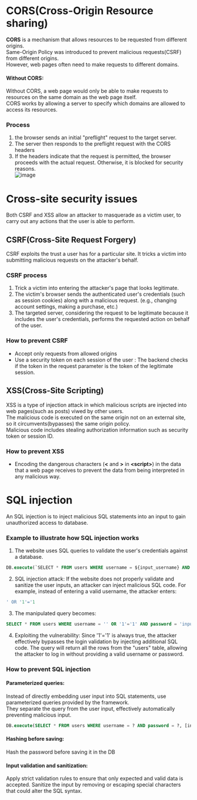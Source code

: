 # CORS(Cross-Origin Resource sharing)
**CORS** is a mechanism that allows resources to be requested from different origins.<br>
Same-Origin Policy was introduced to prevent malicious requests(CSRF) from different origins.<br>
However, web pages often need to make requests to different domains.<br>
#### Without CORS:
Without CORS, a web page would only be able to make requests to resources on the same domain as the web page itself.<br>
CORS works by allowing a server to specify which domains are allowed to access its resources.<br>

### Process
1. the browser sends an initial "preflight" request to the target server.
2. The server then responds to the preflight request with the CORS headers
3. If the headers indicate that the request is permitted, the browser proceeds with the actual request. Otherwise, it is blocked for security reasons.<br>
![image](https://user-images.githubusercontent.com/67142421/183492714-17a6d283-1c28-4377-9a5b-0b3de112ec1a.png)

# Cross-site security issues
Both CSRF and XSS allow an attacker to masquerade as a victim user, to carry out any actions that the user is able to perform.

## CSRF(Cross-Site Request Forgery)
CSRF exploits the trust a user has for a particular site. It tricks a victim into submitting malicious requests on the attacker's behalf.
### CSRF process
1. Trick a victim into entering the attacker's page that looks legitimate.
2. The victim's browser sends the authenticated user's credentials (such as session cookies) along with a malicious request. (e.g., changing account settings, making a purchase, etc.)
3. The targeted server, considering the request to be legitimate because it includes the user's credentials, performs the requested action on behalf of the user.
### How to prevent CSRF
- Accept only requests from allowed origins
- Use a security token on each session of the user : The backend checks if the token in the request parameter is the token of the legitimate session.

## XSS(Cross-Site Scripting)
XSS is a type of injection attack in which malicious scripts are injected into web pages(such as posts) viwed by other users.<br>
The malicious code is executed on the same origin not on an external site, so it circumvents(bypasses) the same origin policy.<br>
Malicious code includes stealing authorization information such as security token or session ID.

### How to prevent XSS
- Encoding the dangerous characters (**<** and **>** in **<**script**>**) in the data that a web page receives to prevent the data from being interpreted in any malicious way.

# SQL injection
An SQL injection is to inject malicious SQL statements into an input to gain unauthorized access to database.
### Example to illustrate how SQL injection works
1. The website uses SQL queries to validate the user's credentials against a database.
~~~sql
DB.execute(`SELECT * FROM users WHERE username = ${input_username} AND password = ${input_password}`);
~~~
2. SQL injection attack:
If the website does not properly validate and sanitize the user inputs, an attacker can inject malicious SQL code. For example, instead of entering a valid username, the attacker enters:
~~~sql
' OR '1'='1
~~~
3. The manipulated query becomes:
~~~sql
SELECT * FROM users WHERE username = '' OR '1'='1' AND password = 'input_password';
~~~

4. Exploiting the vulnerability:
Since '1'='1' is always true, the attacker effectively bypasses the login validation by injecting additional SQL code. The query will return all the rows from the "users" table, allowing the attacker to log in without providing a valid username or password.

### How to prevent SQL injection
#### Parameterized queries:
Instead of directly embedding user input into SQL statements, use parameterized queries provided by the framework.<br>
They separate the query from the user input, effectively automatically preventing malicious input.<br>
~~~sql
DB.execute(SELECT * FROM users WHERE username = ? AND password = ?, [input_username, input_password]);
~~~
#### Hashing before saving:
Hash the password before saving it in the DB
#### Input validation and sanitization:
Apply strict validation rules to ensure that only expected and valid data is accepted. Sanitize the input by removing or escaping special characters that could alter the SQL syntax.
